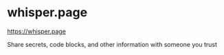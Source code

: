 # whisper.page

https://whisper.page

Share secrets, code blocks, and other information with someone you trust
